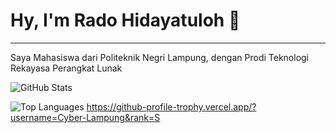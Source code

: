 <h1>Hy, I'm Rado Hidayatuloh 👋</h1>
<hr />
<p>Saya Mahasiswa dari Politeknik Negri Lampung, dengan Prodi Teknologi Rekayasa Perangkat Lunak</p>

![GitHub Stats](https://github-readme-stats.vercel.app/api?username=Cyber-Lampung&show_icons=true&theme=radical&rank_icon=github)

![Top Languages](https://github-readme-stats.vercel.app/api/top-langs/?username=Cyber-Lampung&layout=compact&theme=radical)
https://github-profile-trophy.vercel.app/?username=Cyber-Lampung&rank=S

